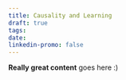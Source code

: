 ```yaml
---
title: Causality and Learning
draft: true
tags: 
date: 
linkedin-promo: false
---
```

 
**Really great content** goes here :)